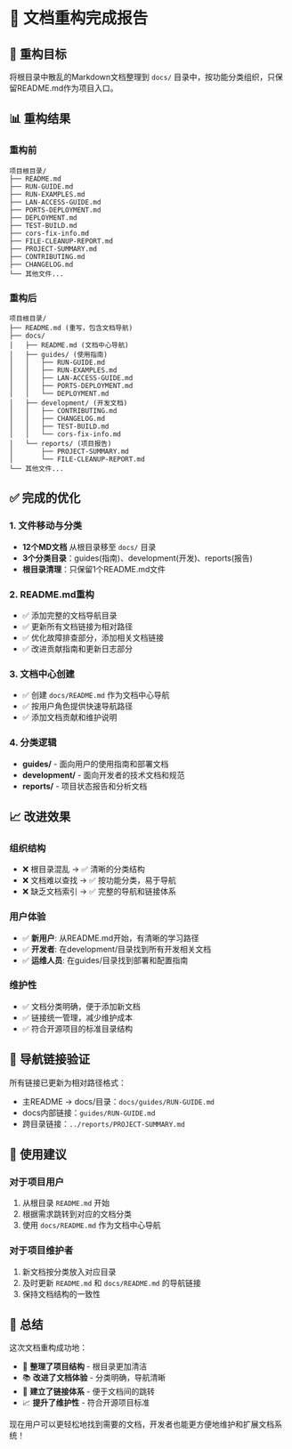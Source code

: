 # 📂 文档重构完成报告

## 🎯 重构目标
将根目录中散乱的Markdown文档整理到 `docs/` 目录中，按功能分类组织，只保留README.md作为项目入口。

## 📊 重构结果

### 重构前
```
项目根目录/
├── README.md
├── RUN-GUIDE.md
├── RUN-EXAMPLES.md
├── LAN-ACCESS-GUIDE.md
├── PORTS-DEPLOYMENT.md
├── DEPLOYMENT.md
├── TEST-BUILD.md
├── cors-fix-info.md
├── FILE-CLEANUP-REPORT.md
├── PROJECT-SUMMARY.md
├── CONTRIBUTING.md
├── CHANGELOG.md
└── 其他文件...
```

### 重构后
```
项目根目录/
├── README.md (重写，包含文档导航)
├── docs/
│   ├── README.md (文档中心导航)
│   ├── guides/ (使用指南)
│   │   ├── RUN-GUIDE.md
│   │   ├── RUN-EXAMPLES.md
│   │   ├── LAN-ACCESS-GUIDE.md
│   │   ├── PORTS-DEPLOYMENT.md
│   │   └── DEPLOYMENT.md
│   ├── development/ (开发文档)
│   │   ├── CONTRIBUTING.md
│   │   ├── CHANGELOG.md
│   │   ├── TEST-BUILD.md
│   │   └── cors-fix-info.md
│   └── reports/ (项目报告)
│       ├── PROJECT-SUMMARY.md
│       └── FILE-CLEANUP-REPORT.md
└── 其他文件...
```

## ✅ 完成的优化

### 1. 文件移动与分类
- **12个MD文档** 从根目录移至 `docs/` 目录
- **3个分类目录**：guides(指南)、development(开发)、reports(报告)
- **根目录清理**：只保留1个README.md文件

### 2. README.md重构
- ✅ 添加完整的文档导航目录
- ✅ 更新所有文档链接为相对路径
- ✅ 优化故障排查部分，添加相关文档链接
- ✅ 改进贡献指南和更新日志部分

### 3. 文档中心创建
- ✅ 创建 `docs/README.md` 作为文档中心导航
- ✅ 按用户角色提供快速导航路径
- ✅ 添加文档贡献和维护说明

### 4. 分类逻辑
- **guides/** - 面向用户的使用指南和部署文档
- **development/** - 面向开发者的技术文档和规范
- **reports/** - 项目状态报告和分析文档

## 📈 改进效果

### 组织结构
- ❌ 根目录混乱 → ✅ 清晰的分类结构
- ❌ 文档难以查找 → ✅ 按功能分类，易于导航
- ❌ 缺乏文档索引 → ✅ 完整的导航和链接体系

### 用户体验
- ✅ **新用户**: 从README.md开始，有清晰的学习路径
- ✅ **开发者**: 在development/目录找到所有开发相关文档
- ✅ **运维人员**: 在guides/目录找到部署和配置指南

### 维护性
- ✅ 文档分类明确，便于添加新文档
- ✅ 链接统一管理，减少维护成本
- ✅ 符合开源项目的标准目录结构

## 🔗 导航链接验证

所有链接已更新为相对路径格式：
- 主README → docs/目录：`docs/guides/RUN-GUIDE.md`
- docs内部链接：`guides/RUN-GUIDE.md`
- 跨目录链接：`../reports/PROJECT-SUMMARY.md`

## 📝 使用建议

### 对于项目用户
1. 从根目录 `README.md` 开始
2. 根据需求跳转到对应的文档分类
3. 使用 `docs/README.md` 作为文档中心导航

### 对于项目维护者
1. 新文档按分类放入对应目录
2. 及时更新 `README.md` 和 `docs/README.md` 的导航链接
3. 保持文档结构的一致性

## 🎉 总结

这次文档重构成功地：
- 📁 **整理了项目结构** - 根目录更加清洁
- 📚 **改进了文档体验** - 分类明确，导航清晰
- 🔗 **建立了链接体系** - 便于文档间的跳转
- 📈 **提升了维护性** - 符合开源项目标准

现在用户可以更轻松地找到需要的文档，开发者也能更方便地维护和扩展文档系统！
